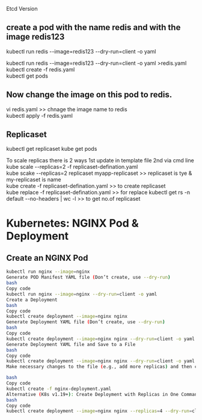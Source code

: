 

Etcd Version  

## create a pod with the name redis and with the image redis123  

kubectl run redis --image=redis123 --dry-run=client -o yaml  

kubectl run redis --image=redis123 --dry-run=client -o yaml >redis.yaml  
kubectl create -f redis.yaml  
kubectl get pods  

## Now change the image on this pod to redis.

vi redis.yaml >> chnage the image name to redis  
kubectl apply -f redis.yaml  

## Replicaset 
kubectl get replicaset 
kube get pods 

To scale replicas there is 2 ways 1st update in template file 2nd via cmd line  
kube scale --replicas=2 -f replicaset-defination.yaml  
kube scake --replicas=2 replicaset myapp-replicaset   >> replicaset is tye  & my-replicaset is name  
kube create -f replicaset-defination.yaml    >> to create replicaset  
kube replace -f replicaset-defination.yaml   >> for replace
kubectl get rs -n default --no-headers | wc -l >> to get no.of replicaset  

# Kubernetes: NGINX Pod & Deployment

## Create an NGINX Pod
```bash
kubectl run nginx --image=nginx
Generate POD Manifest YAML file (Don’t create, use --dry-run)
bash
Copy code
kubectl run nginx --image=nginx --dry-run=client -o yaml
Create a Deployment
bash
Copy code
kubectl create deployment --image=nginx nginx
Generate Deployment YAML file (Don’t create, use --dry-run)
bash
Copy code
kubectl create deployment --image=nginx nginx --dry-run=client -o yaml
Generate Deployment YAML file and Save to a File
bash
Copy code
kubectl create deployment --image=nginx nginx --dry-run=client -o yaml > nginx-deployment.yaml
Make necessary changes to the file (e.g., add more replicas) and then create the deployment:

bash
Copy code
kubectl create -f nginx-deployment.yaml
Alternative (K8s v1.19+): Create Deployment with Replicas in One Command
bash
Copy code
kubectl create deployment --image=nginx nginx --replicas=4 --dry-run=client -o yaml > nginx-deployment.yam


















